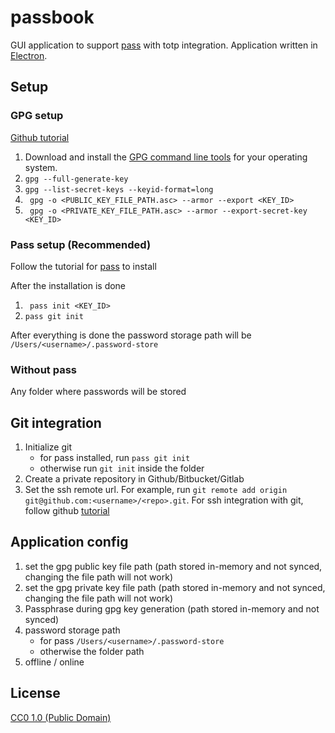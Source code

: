 # passbook

GUI application to support [pass](https://www.passwordstore.org/) with totp integration. Application written in [Electron](https://www.electronjs.org/).


## Setup 

### GPG setup

[Github tutorial](https://docs.github.com/en/authentication/managing-commit-signature-verification/generating-a-new-gpg-key)

1. Download and install the [GPG command line tools](https://www.gnupg.org/download) for your operating system. 
2. ```gpg --full-generate-key```
3. ```gpg --list-secret-keys --keyid-format=long ```
4. ``` gpg -o <PUBLIC_KEY_FILE_PATH.asc> --armor --export <KEY_ID>```
5. ``` gpg -o <PRIVATE_KEY_FILE_PATH.asc> --armor --export-secret-key <KEY_ID>```

### Pass setup (Recommended)
Follow the tutorial for [pass](https://www.passwordstore.org/) to install

After the installation is done
1. ``` pass init <KEY_ID>```
2. ``` pass git init ```

After everything is done the password storage path will be `/Users/<username>/.password-store`

### Without pass
Any folder where passwords will be stored

## Git integration
1. Initialize git
    * for pass installed, run `pass git init`
    * otherwise run `git init` inside the folder
2. Create a private repository in Github/Bitbucket/Gitlab
3. Set the ssh remote url. For example, run `git remote add origin git@github.com:<username>/<repo>.git`. For ssh integration with git, follow github [tutorial](https://docs.github.com/en/authentication/connecting-to-github-with-ssh)

## Application config
1. set the gpg public key file path (path stored in-memory and not synced, changing the file path will not work)
2. set the gpg private key file path (path stored in-memory and not synced, changing the file path will not work)
3. Passphrase during gpg key generation (path stored in-memory and not synced)
4. password storage path 
    * for pass `/Users/<username>/.password-store`
    * otherwise the folder path
5. offline / online


## License

[CC0 1.0 (Public Domain)](LICENSE.md)
